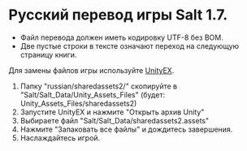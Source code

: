 # Русский перевод игры Salt 1.7.

* Файл перевода должен иметь кодировку UTF-8 без BOM.
* Две пустые строки в тексте означают переход на следующую страницу книги.

Для замены файлов игры используйте [UnityEX](http://www.zoneofgames.ru/forum/index.php?showtopic=36240).

1. Папку "russian/sharedassets2/" скопируйте в "Salt/Salt_Data/Unity_Assets_Files" (будет: Unity_Assets_Files/sharedassets2)
2. Запустите UnityEX и нажмите "Открыть архив Unity"
3. Выбираете файл "Salt/Salt_Data/sharedassets2.assets"
4. Нажмите "Запаковать все файлы" и дождитесь завершения.
5. Наслаждайтесь игрой.

